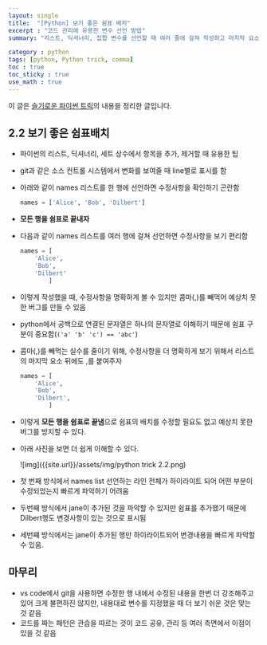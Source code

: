 ```yaml
---
layout: single
title:  "[Python] 보기 좋은 쉼표 배치"
excerpt : "코드 관리에 유용한 변수 선언 방법"
summary: "리스트, 딕셔너리, 집합 변수를 선언할 때 여러 줄에 걸쳐 작성하고 마지막 요소 뒤에 ,를 붙이면 코드 관리가 편리해진다."

category : python
tags: [python, Python trick, comma]
toc : true
toc_sticky : true
use_math : true
---
```

이 글은 [슬기로운 파이썬 트릭](https://www.aladin.co.kr/shop/wproduct.aspx?ItemId=179118176)의 내용을 정리한 글입니다.

## 2.2 보기 좋은 쉼표배치

- 파이썬의 리스트, 딕셔너리, 세트 상수에서 항목을 추가, 제거할 때 유용한 팁
- git과 같은 소스 컨트롤 시스템에서 변화를 보여줄 때 line별로 표시를 함
- 아래와 같이 names 리스트를 한 행에 선언하면 수정사항을 확인하기 곤란함

    ```python
    names = ['Alice', 'Bob', 'Dilbert']
    ```

- **모든 행을 쉼표로 끝내자**
- 다음과 같이 names 리스트를 여러 행에 걸쳐 선언하면 수정사항을 보기 편리함

    ```python
    names = [
        'Alice',
        'Bob',
        'Dilbert'
            ]
    ```

- 이렇게 작성했을 때, 수정사항을 명확하게 볼 수 있지만 콤마(,)를 빼먹어 예상치 못한 버그를 만들 수 있음
- python에서 공백으로 연결된 문자열은 하나의 문자열로 이해하기 때문에 쉼표 구분이 중요함(`('a' 'b' 'c') == 'abc'`)
- 콤마(,)를 빼먹는 실수를 줄이기 위해, 수정사항을 더 명확하게 보기 위해서 리스트의 마지막 요소 뒤에도 ,를 붙여주자

    ```python
    names = [
        'Alice',
        'Bob',
        'Dilbert',
            ]
    ```

- 이렇게 **모든 행을 쉼표로 끝냄**으로 쉼표의 배치를 수정할 필요도 없고 예상치 못한 버그를 방지할 수 있다.
- 아래 사진을 보면 더 쉽게 이해할 수 있다.

    ![img]({{site.url}}/assets/img/python trick 2.2.png)

- 첫 번째 방식에서 names list 선언하는 라인 전체가 하이라이트 되어 어떤 부분이 수정되었는지 빠르게 파악하기 어려움
- 두번째 방식에서 jane이 추가된 것을 파악할 수 있지만 쉼표를 추가했기 때문에 Dilbert행도 변경사항이 있는 것으로 표시됨
- 세번쨰 방식에서는 jane이 추가된 행만 하이라이트되어 변경내용을 빠르게 파악할 수 있음.

## 마무리

- vs code에서 git을 사용하면 수정한 행 내에서 수정된 내용을 한번 더 강조해주고 있어 크게 불편하진 않지만, 내용대로 변수를 지정했을 때 더 보기 쉬운 것은 맞는 것 같음
- 코드를 짜는 패턴은 관습을 따르는 것이 코드 공유, 관리 등 여러 측면에서 이점이 있을 것 같음